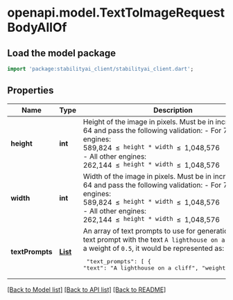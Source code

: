 # openapi.model.TextToImageRequestBodyAllOf

## Load the model package
```dart
import 'package:stabilityai_client/stabilityai_client.dart';
```

## Properties
 Name            | Type                                  | Description                                                                                                                                                                                                                                                                                                                                                                                                                | Notes                       
-----------------|---------------------------------------|----------------------------------------------------------------------------------------------------------------------------------------------------------------------------------------------------------------------------------------------------------------------------------------------------------------------------------------------------------------------------------------------------------------------------|-----------------------------
 **height**      | **int**                               | Height of the image in pixels.  Must be in increments of 64 and pass the following validation: - For 768 engines: <span style='display: flex; justify-content: flex-start; gap:8px'>589,824 <span>≤</span> `height * width` <span>≤</span> 1,048,576</span> - All other engines: <span style='display: flex; justify-content: flex-start; gap:8px'>262,144 <span>≤</span> `height * width` <span>≤</span> 1,048,576</span> | [optional] [default to 512] 
 **width**       | **int**                               | Width of the image in pixels.  Must be in increments of 64 and pass the following validation: - For 768 engines: <span style='display: flex; justify-content: flex-start; gap:8px'>589,824 <span>≤</span> `height * width` <span>≤</span> 1,048,576</span> - All other engines: <span style='display: flex; justify-content: flex-start; gap:8px'>262,144 <span>≤</span> `height * width` <span>≤</span> 1,048,576</span>  | [optional] [default to 512] 
 **textPrompts** | [**List<TextPrompt>**](TextPrompt.md) | An array of text prompts to use for generation.  Given a text prompt with the text `A lighthouse on a cliff` and a weight of `0.5`, it would be represented as:  <pre> \"text_prompts\": [   {     \"text\": \"A lighthouse on a cliff\",     \"weight\": 0.5   } ] </pre>                                                                                                                                                 | [default to const []]       

[[Back to Model list]](../README.md#documentation-for-models) [[Back to API list]](../README.md#documentation-for-api-endpoints) [[Back to README]](../README.md)


